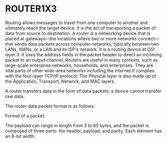 # ROUTER1X3
Routing allows messages to travel from one computer to another and ultimately reach the target device. It is the act of transporting a packet of data from source to destination. A router is a networking device that is placed at gateways—the locations where two or more networks connect—that sends data packets across computer networks, typically between two LANs, WANs, or a LAN and its ISP's network. It is a routing device at OSI layer 3. It uses the address fields in the packet header to direct an incoming packet to an output channel.
Routers are useful in many contexts, such as large-scale enterprise networks, households, and enterprises. They are vital parts of other wide-area networks including the internet.It complies with the four-layer TCP/IP protocol. The Physical layer is also made up of the Application, Transport, Network, and MAC layers.

A router transfers data in the form of data packets; a device cannot transfer raw data.

The router data packet format is as follows:

Format of a packet:

The payload can range in length from 3 to 65 bytes, and the packet is composed of three parts: the header, payload, and parity. Each element has an 8-bit width.
